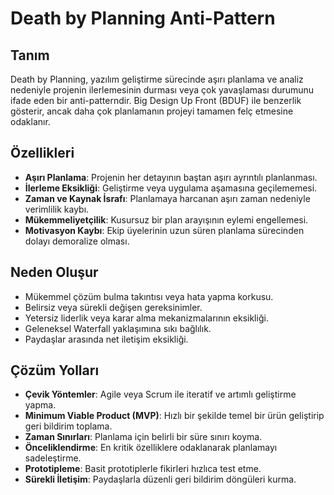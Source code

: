 # Death by Planning Anti-Pattern

## Tanım
Death by Planning, yazılım geliştirme sürecinde aşırı planlama ve analiz nedeniyle projenin ilerlemesinin durması veya çok yavaşlaması durumunu ifade eden bir anti-patterndir. Big Design Up Front (BDUF) ile benzerlik gösterir, ancak daha çok planlamanın projeyi tamamen felç etmesine odaklanır.

## Özellikleri
- **Aşırı Planlama**: Projenin her detayının baştan aşırı ayrıntılı planlanması.
- **İlerleme Eksikliği**: Geliştirme veya uygulama aşamasına geçilememesi.
- **Zaman ve Kaynak İsrafı**: Planlamaya harcanan aşırı zaman nedeniyle verimlilik kaybı.
- **Mükemmeliyetçilik**: Kusursuz bir plan arayışının eylemi engellemesi.
- **Motivasyon Kaybı**: Ekip üyelerinin uzun süren planlama sürecinden dolayı demoralize olması.

## Neden Oluşur
- Mükemmel çözüm bulma takıntısı veya hata yapma korkusu.
- Belirsiz veya sürekli değişen gereksinimler.
- Yetersiz liderlik veya karar alma mekanizmalarının eksikliği.
- Geleneksel Waterfall yaklaşımına sıkı bağlılık.
- Paydaşlar arasında net iletişim eksikliği.

## Çözüm Yolları
- **Çevik Yöntemler**: Agile veya Scrum ile iteratif ve artımlı geliştirme yapma.
- **Minimum Viable Product (MVP)**: Hızlı bir şekilde temel bir ürün geliştirip geri bildirim toplama.
- **Zaman Sınırları**: Planlama için belirli bir süre sınırı koyma.
- **Önceliklendirme**: En kritik özelliklere odaklanarak planlamayı sadeleştirme.
- **Prototipleme**: Basit prototiplerle fikirleri hızlıca test etme.
- **Sürekli İletişim**: Paydaşlarla düzenli geri bildirim döngüleri kurma.
